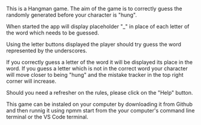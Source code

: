 This is a Hangman game. The aim of the game is to correctly guess the randomly generated before your character is "hung". 

When started the app will display placeholder "_" in place of each letter of the word which needs to be guessed. 

Using the letter buttons displayed the player should try guess the word represented by the underscores. 

If you correctly guess a letter of the word it will be displayed its place in the word. If you guess a letter which is not in the correct word your character will move closer to being "hung" and the mistake tracker in the top right corner will increase. 

Should you need a refresher on the rules, please click on the "Help" button. 

This game can be instaled on your computer by downloading it from Github and then runnig it using npmm start from the your computer's command line terminal or the VS Code terminal. 